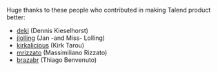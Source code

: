 Huge thanks to these people who contributed in making Talend product better:

 - [deki](https://github.com/deki) (Dennis Kieselhorst)
 - [jlolling](https://github.com/jlolling) (Jan -and Miss- Lolling)
 - [kirkalicious](https://github.com/kirkalicious) (Kirk Tarou)
 - [mrizzato](https://github.com/mrizzato) (Massimiliano Rizzato)
 - [brazabr](https://github.com/brazabr) (Thiago Benvenuto)